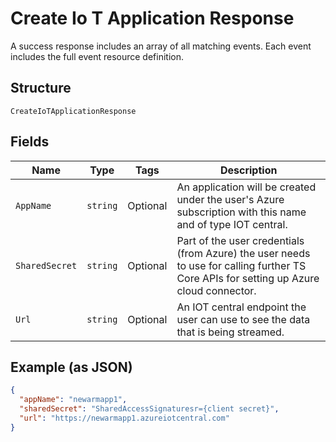 
# Create Io T Application Response

A success response includes an array of all matching events. Each event includes the full event resource definition.

## Structure

`CreateIoTApplicationResponse`

## Fields

| Name | Type | Tags | Description |
|  --- | --- | --- | --- |
| `AppName` | `string` | Optional | An application will be created under the user's Azure subscription with this name and of type IOT central. |
| `SharedSecret` | `string` | Optional | Part of the user credentials (from Azure) the user needs to use for calling further TS Core APIs for setting up Azure cloud connector. |
| `Url` | `string` | Optional | An IOT central endpoint the user can use to see the data that is being streamed. |

## Example (as JSON)

```json
{
  "appName": "newarmapp1",
  "sharedSecret": "SharedAccessSignaturesr={client secret}",
  "url": "https://newarmapp1.azureiotcentral.com"
}
```

